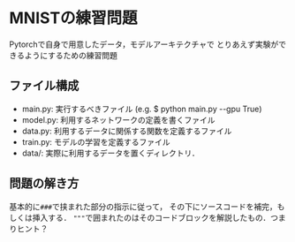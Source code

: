 # MNISTの練習問題

Pytorchで自身で用意したデータ，モデルアーキテクチャで
とりあえず実験ができるようにするための練習問題

## ファイル構成

- main.py: 実行するべきファイル (e.g. $ python main.py --gpu True)
- model.py: 利用するネットワークの定義を書くファイル
- data.py: 利用するデータに関係する関数を定義するファイル
- train.py: モデルの学習を定義するファイル
- data/: 実際に利用するデータを置くディレクトリ．


## 問題の解き方

基本的に`###`で挟まれた部分の指示に従って，
その下にソースコードを補完，もしくは挿入する．
`"""`で囲まれたのはそのコードブロックを解説したもの．つまりヒント？

